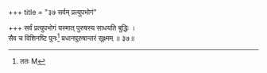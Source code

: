 +++
title = "३७ सर्वम् प्रत्युपभोगं"

+++
सर्वं प्रत्युपभोगं यस्मात् पुरुषस्य साधयति बुद्धिः ।  
सैव च विशिनष्टि पुनः[^1] प्रधानपुरुषान्तरं सूक्ष्मम् ॥ ३७॥  
  
[^1]: ततः M  
